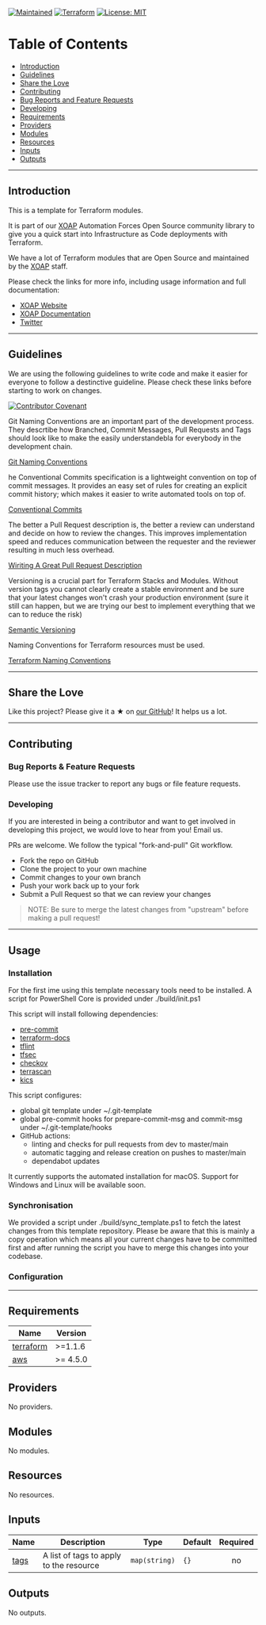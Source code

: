 [![Maintained](https://img.shields.io/badge/Maintained%20by-XOAP-success)](https://xoap.io)
[![Terraform](https://img.shields.io/badge/Terraform-%3E%3D1.1.6-blue)](https://terraform.io)
[![License: MIT](https://img.shields.io/badge/License-MIT-yellow.svg)](https://opensource.org/licenses/MIT)

# Table of Contents

- [Introduction](#introduction)
- [Guidelines](#guidelines)
- [Share the Love](#share-the-love)
- [Contributing](#contributing)
- [Bug Reports and Feature Requests](#bug-reports--feature-requests)
- [Developing](#developing)
- [Requirements](#requirements)
- [Providers](#providers)
- [Modules](#modules)
- [Resources](#resources)
- [Inputs](#inputs)
- [Outputs](#outputs)

---

## Introduction

This is a template for Terraform modules.

It is part of our [XOAP](https://xoap.io) Automation Forces Open Source community library to give you a quick start into Infrastructure as Code deployments with Terraform.

We have a lot of Terraform modules that are Open Source and maintained by the [XOAP](https://xoap.io) staff.

Please check the links for more info, including usage information and full documentation:

- [XOAP Website](https://xoap.io)
- [XOAP Documentation](https://docs.xoap.io)
- [Twitter](https://twitter.com/xoap_io)

---

## Guidelines

We are using the following guidelines to write code and make it easier for everyone to follow a destinctive guideline. Please check these links before starting to work on changes.

[![Contributor Covenant](https://img.shields.io/badge/Contributor%20Covenant-2.1-4baaaa.svg)](CODE_OF_CONDUCT.md)

Git Naming Conventions are an important part of the development process. They descrtibe how Branched, Commit Messages, Pull Requests and Tags should look like to make the easily understandebla for everybody in the development chain.

[Git Naming Conventions](https://namingconvention.org/git/)

he Conventional Commits specification is a lightweight convention on top of commit messages. It provides an easy set of rules for creating an explicit commit history; which makes it easier to write automated tools on top of.

[Conventional Commits](https://www.conventionalcommits.org/en/v1.0.0/)

The better a Pull Request description is, the better a review can understand and decide on how to review the changes. This improves implementation speed and reduces communication between the requester and the reviewer resulting in much less overhead.

[Wiriting A Great Pull Request Description](https://www.pullrequest.com/blog/writing-a-great-pull-request-description/)

Versioning is a crucial part for Terraform Stacks and Modules. Without version tags you cannot clearly create a stable environment and be sure that your latest changes won't crash your production environment (sure it still can happen, but we are trying our best to implement everything that we can to reduce the risk)

[Semantic Versioning](https://semver.org)

Naming Conventions for Terraform resources must be used.

[Terraform Naming Conventions](https://www.terraform-best-practices.com/naming)

---

## Share the Love
Like this project? Please give it a ★ on [our GitHub](https://github.com/xoap-io/terraform-module-template)! It helps us a lot.

---

## Contributing

### Bug Reports & Feature Requests

Please use the issue tracker to report any bugs or file feature requests.

### Developing

If you are interested in being a contributor and want to get involved in developing this project, we would love to hear from you! Email us.

PRs are welcome. We follow the typical "fork-and-pull" Git workflow.

- Fork the repo on GitHub
- Clone the project to your own machine
- Commit changes to your own branch
- Push your work back up to your fork
- Submit a Pull Request so that we can review your changes

> NOTE: Be sure to merge the latest changes from "upstream" before making a pull request!

---

## Usage

### Installation

For the first ime using this template necessary tools need to be installed.
A script for PowerShell Core is provided under ./build/init.ps1

This script will install following dependencies:

- [pre-commit](https://github.com/pre-commit/pre-commit)
- [terraform-docs](https://github.com/terraform-docs/terraform-docs)
- [tflint](https://github.com/terraform-linters/tflint)
- [tfsec](https://github.com/aquasecurity/tfsec)
- [checkov](https://github.com/bridgecrewio/checkov)
- [terrascan](https://github.com/accurics/terrascan)
- [kics](https://github.com/Checkmarx/kics)

This script configures:

- global git template under ~/.git-template
- global pre-commit hooks for prepare-commit-msg and commit-msg under ~/.git-template/hooks
- GitHub actions:
  - linting and checks for pull requests from dev to master/main
  - automatic tagging and release creation on pushes to master/main
  - dependabot updates

It currently supports the automated installation for macOS. Support for Windows and Linux will be available soon.

### Synchronisation

We provided a script under ./build/sync_template.ps1 to fetch the latest changes from this template repository.
Please be aware that this is mainly a copy operation which means all your current changes have to be committed first and after running the script you have to merge this changes into your codebase.

### Configuration

---

<!-- prettier-ignore-start -->
<!-- markdownlint-disable -->
<!-- BEGINNING OF PRE-COMMIT-TERRAFORM DOCS HOOK -->
## Requirements

| Name | Version |
|------|---------|
| <a name="requirement_terraform"></a> [terraform](#requirement\_terraform) | >=1.1.6 |
| <a name="requirement_aws"></a> [aws](#requirement\_aws) | >= 4.5.0 |

## Providers

No providers.

## Modules

No modules.

## Resources

No resources.

## Inputs

| Name | Description | Type | Default | Required |
|------|-------------|------|---------|:--------:|
| <a name="input_tags"></a> [tags](#input\_tags) | A list of tags to apply to the resource | `map(string)` | `{}` | no |

## Outputs

No outputs.
<!-- END OF PRE-COMMIT-TERRAFORM DOCS HOOK -->
<!-- markdownlint-disable -->
<!-- prettier-ignore-end -->
